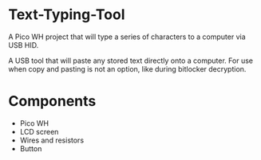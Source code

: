 # Text-Typing-Tool
A Pico WH project that will type a series of characters to a computer via USB HID.

A USB tool that will paste any stored text directly onto a computer. For use when copy and pasting is not an option, like during bitlocker decryption.
# Components
- Pico WH
- LCD screen
- Wires and resistors
- Button